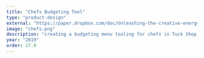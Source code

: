 ```yaml
---
title: "Chefs Budgeting Tool"
type: "product-design"
external: "https://paper.dropbox.com/doc/Unleashing-the-creative-energy-for-the-Michelin-Star-Chefs--BZP2IzuH_Jq34aP8mW2kKzbpAQ-J2WUiCfRyGpVAPx98TO9j"
image: "chefs.png"
description: "creating a budgeting menu tooling for chefs in Tuck Shop · Case Study · Dropbox"
year: "2019"
order: 27.0
---
```

